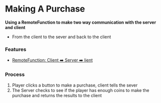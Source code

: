 # Making A Purchase
**Using a RemoteFunction to make two way communication with the server and client**
- From the client to the sever and back to the client


### Features
- [RemoteFunction: Client ➡️ Server ➡️ lient](https://create.roblox.com/docs/scripting/events/remote#client-server-client)


### Process
1. Player clicks a button to make a purchase, client tells the sever
2. The Server checks to see if the player has enough coins to make the purchase and returns the results to the client
